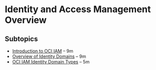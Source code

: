 # Identity and Access Management Overview

## Subtopics

- [Introduction to OCI IAM](Introduction-to-OCI-IAM.md) – 9m  
- [Overview of Identity Domains](Overview-of-Identity-Domains.md) – 9m  
- [OCI IAM Identity Domain Types](OCI-IAM-Identity-Domain-Types.md) – 5m  
